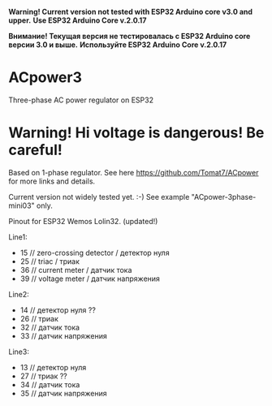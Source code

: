 **Warning! Сurrent version not tested with ESP32 Arduino core v3.0 and upper.**
**Use ESP32 Arduino Core v.2.0.17**

**Внимание! Текущая версия не тестировалась с ESP32 Arduino core версии 3.0 и выше.**
**Используйте ESP32 Arduino Core v.2.0.17**

# ACpower3
 Three-phase AC power regulator on ESP32
 
 __Warning! Hi voltage is dangerous! Be careful!__
=================================================

Based on 1-phase regulator.  See here https://github.com/Tomat7/ACpower for more links and details.

Current version not widely tested yet. :-)  See example "ACpower-3phase-mini03" only.
  
Pinout for ESP32 Wemos Lolin32. (updated!)
  
Line1:
* 15 // zero-crossing detector / детектор нуля
* 25 // triac / триак
* 36  // current meter / датчик тока
* 39  // voltage meter / датчик напряжения

Line2:
* 14  // детектор нуля ??
* 26  // триак 
* 32  // датчик тока
* 33  // датчик напряжения

Line3:
* 13  // детектор нуля
* 27  // триак ??
* 34  // датчик тока
* 35  // датчик напряжения
